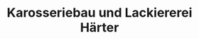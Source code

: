 ---
title: "Karosseriebau und Lackiererei Härter"
url: /bonn/karosseriebau-und-lackiererei-haerter/
shop: Autowerkstatt
---